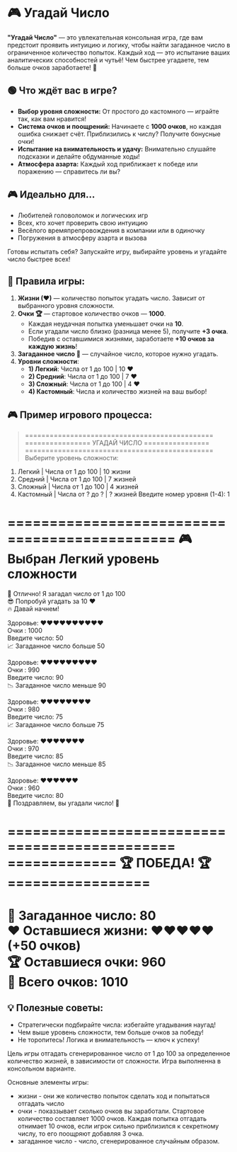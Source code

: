 # 🎮 **Угадай Число**

**"Угадай Число"** — это увлекательная консольная игра, где вам предстоит проявить интуицию и логику, чтобы найти загаданное число в ограниченное количество попыток. Каждый ход — это испытание ваших аналитических способностей и чутьё! Чем быстрее угадаете, тем больше очков заработаете! 🚀

## 🟢 **Что ждёт вас в игре?**

* **Выбор уровня сложности:** От простого до кастомного — играйте так, как вам нравится!
* **Система очков и поощрений:** Начинаете с **1000 очков**, но каждая ошибка снижает счёт. Приблизились к числу? Получите бонусные очки!
* **Испытание на внимательность и удачу:** Внимательно слушайте подсказки и делайте обдуманные ходы!
* **Атмосфера азарта:** Каждый ход приближает к победе или поражению — справитесь ли вы?

## 🎮 **Идеально для...**

* Любителей головоломок и логических игр
* Всех, кто хочет проверить свою интуицию
* Весёлого времяпрепровождения в компании или в одиночку
* Погружения в атмосферу азарта и вызова

Готовы испытать себя? Запускайте игру, выбирайте уровень и угадайте число быстрее всех!

## 🚀 **Правила игры:**

1. **Жизни (❤)** — количество попыток угадать число. Зависит от выбранного уровня сложности.
2. **Очки 🏆** — стартовое количество очков — **1000**.
   * Каждая неудачная попытка уменьшает очки на **10**.
   * Если угадали число близко (разница менее 5), получите **+3 очка**.
   * Победив с оставшимися жизнями, заработаете **+10 очков за каждую жизнь**!
3. **Загаданное число 🎲** — случайное число, которое нужно угадать.
4. **Уровни сложности**:
   * **1) Легкий**: Числа от 1 до 100 | 10 ❤
   * **2) Средний**: Числа от 1 до 100 | 7 ❤
   * **3) Сложный**: Числа от 1 до 100 | 4 ❤
   * **4) Кастомный**: Числа и количество жизней на ваш выбор!

## 🎮 **Пример игрового процесса:**

>==============================================
================ УГАДАЙ ЧИСЛО ================
==============================================
Выберите уровень сложности:
1) Легкий    | Числа от 1 до 100  | 10 жизни
2) Средний   | Числа от 1 до 100  | 7 жизней
3) Сложный   | Числа от 1 до 100  | 4 жизней
4) Кастомный | Числа от ? до ?    | ? жизней
Введите номер уровня (1-4): 1

==============================================
🎮 Выбран Легкий уровень сложности
==============================================

🎲 Отлично! Я загадал число от 1 до 100  
😎 Попробуй угадать за 10 ❤  
🔥 Давай начнем!

Здоровье: ❤❤❤❤❤❤❤❤❤❤  
Очки     : 1000  
Введите число: 50  
📈 Загаданное число больше 50  

Здоровье: ❤❤❤❤❤❤❤❤❤  
Очки     : 990  
Введите число: 90  
📉 Загаданное число меньше 90  

Здоровье: ❤❤❤❤❤❤❤❤  
Очки     : 980  
Введите число: 75  
📈 Загаданное число больше 75  

Здоровье: ❤❤❤❤❤❤❤  
Очки     : 970  
Введите число: 85  
📉 Загаданное число меньше 85  

Здоровье: ❤❤❤❤❤❤  
Очки     : 960  
Введите число: 80  
🎉 Поздравляем, вы угадали число! 🎉  

==============================================
============= 🏆 ПОБЕДА! 🏆 =================
==============================================
🎲 Загаданное число: 80  
❤️ Оставшиеся жизни: ❤❤❤❤❤ (+50 очков)  
🏆 Оставшиеся очки: 960  
💎 Всего очков: 1010  
==============================================
</span></span></code></div></div></pre>

## 💡 **Полезные советы:**

* Стратегически подбирайте числа: избегайте угадывания наугад!
* Чем выше уровень сложности, тем больше очков за победу!
* Не торопитесь! Логика и внимательность — ключ к успеху!

Цель игры отгадать сгенерированное число от 1 до 100 за определенное количество жизней, в зависимости от сложности. Игра выполненна в консольном варианте.

Основные элементы игры:

* жизни - они же количество попыток сделать ход и попытаться отгадать число
* очки - показзывает сколько очков вы заработали. Стартовое количество составляет 1000 очков. Каждая попытка отгадать отнимает 10 очков, если игрок сильно приблизился к секретному числу, то его поощряют добавляя 3 очка.
* загаданное число - число, сгенерированное случайным образом.
